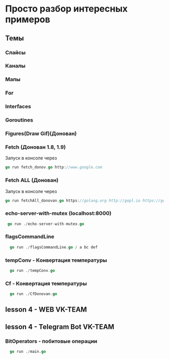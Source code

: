 # Просто разбор интересных примеров

## Темы

### Слайсы

### Каналы

### Мапы

### For

### Interfaces

### Goroutines

### Figures(Draw Gif)(Донован)

### Fetch (Донован 1.8, 1.9)

Запуск в консоле через

```go
go run fetch_donov.go http://www.google.com
```

### Fetch ALL (Донован)

Запуск в консоле через

```go
go run fetchAll_donovan.go https://golang.org http://gopl.io https://godoc.org
```


### echo-server-with-mutex (localhost:8000)
```go
 go run ./echo-server-with-mutex.go
```

### flagsCommandLine 
```go
  go run ./flagsCommandLine.go / a bc def
```

### tempConv - Конвертация температуры
```go
  go run ./tempConv.go
```

### Cf - Конвертация температуры
```go
  go run ./CfDonovan.go
```

## lesson 4 - WEB VK-TEAM
## lesson 4 - Telegram Bot VK-TEAM

### BitOperators - побитовые операции
```go
  go run ./main.go
```